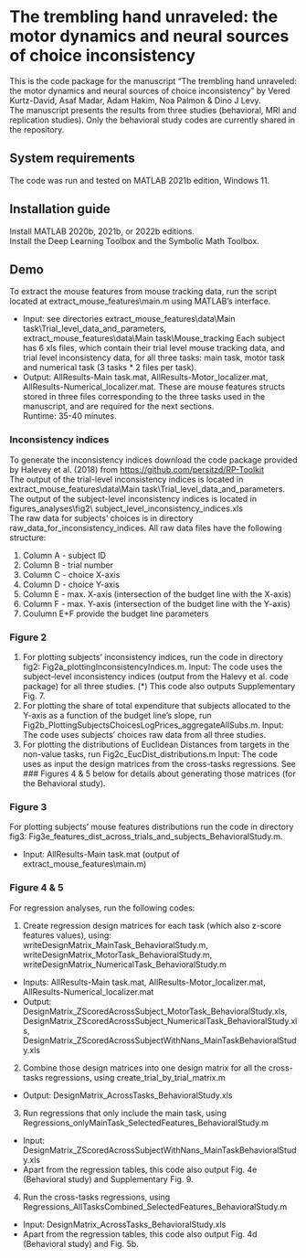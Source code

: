 # The trembling hand unraveled: the motor dynamics and neural sources of choice inconsistency
This is the code package for the manuscript “The trembling hand unraveled: the motor dynamics and neural sources of choice inconsistency” by Vered Kurtz-David, Asaf Madar, Adam Hakim, Noa Palmon & Dino J Levy.
<br>The manuscript presents the results from three studies (behavioral, MRI and replication studies). Only the behavioral study codes are currently shared in the repository. 
## System requirements
The code was run and tested on MATLAB 2021b edition, Windows 11.
## Installation guide
Install MATLAB 2020b, 2021b, or 2022b editions. 
<br>Install the Deep Learning Toolbox and the Symbolic Math Toolbox.
## Demo
To extract the mouse features from mouse tracking data, run the script located at extract_mouse_features\main.m using MATLAB’s interface.
- Input: see directories extract_mouse_features\data\Main task\Trial_level_data_and_parameters, extract_mouse_features\data\Main task\Mouse_tracking
Each subject has 6 xls files, which contain their trial level mouse tracking data, and trial level inconsistency data, for all three tasks: main task, motor task and numerical task (3 tasks * 2 files per task).
- Output: AllResults-Main task.mat, AllResults-Motor_localizer.mat, AllResults-Numerical_localizer.mat. These are mouse features structs stored in three files corresponding to the three tasks used in the manuscript, and are required for the next sections.
<br>Runtime: 35-40 minutes.
### Inconsistency indices
To generate the inconsistency indices download the code package provided by Halevey et al. (2018) from https://github.com/persitzd/RP-Toolkit 
<br>The output of the trial-level inconsistency indices is located in extract_mouse_features\data\Main task\Trial_level_data_and_parameters.
<br>The output of the subject-level inconsistency indices is located in figures_analyses\fig2\ subject_level_inconsistency_indices.xls
<br>The raw data for subjects’ choices is in directory raw_data_for_inconsistency_indices. All raw data files have the following structure:
1) Column A - subject ID
2) Column B - trial number
3) Column C - choice X-axis
4) Column D - choice Y-axis
5) Column E - max. X-axis (intersection of the budget line with the X-axis)
6) Column F - max. Y-axis (intersection of the budget line with the Y-axis)
7) Coulumn E+F provide the budget line parameters

### Figure 2
1) For plotting subjects’ inconsistency indices, run the code in directory fig2: Fig2a_plottingInconsistencyIndices.m.
Input: The code uses the subject-level inconsistency indices (output from the Halevy et al. code package) for all three studies. 
(*) This code also outputs Supplementary Fig. 7.
2) For plotting the share of total expenditure that subjects allocated to the Y-axis as a function of the budget line’s slope, run Fig2b_PlottingSubjectsChoicesLogPrices_aggregateAllSubs.m. 
Input: The code uses subjects’ choices raw data from all three studies.
3) For plotting the distributions of Euclidean Distances from targets in the non-value tasks, run Fig2c_EucDist_distributions.m
Input: The code uses as input the design matrices from the cross-tasks regressions. See ### Figures 4 & 5 below for details about generating those matrices (for the Behavioral study). 
### Figure 3
For plotting subjects’ mouse features distributions run the code in directory fig3: Fig3e_features_dist_across_trials_and_subjects_BehavioralStudy.m. 
- Input: AllResults-Main task.mat (output of extract_mouse_features\main.m)
### Figure 4 & 5
For regression analyses, run the following codes:
1) Create regression design matrices for each task (which also z-score features values), using: writeDesignMatrix_MainTask_BehavioralStudy.m, writeDesignMatrix_MotorTask_BehavioralStudy.m, writeDesignMatrix_NumericalTask_BehavioralStudy.m
- Inputs: AllResults-Main task.mat, AllResults-Motor_localizer.mat, AllResults-Numerical_localizer.mat
- Output: DesignMatrix_ZScoredAcrossSubject_MotorTask_BehavioralStudy.xls, DesignMatrix_ZScoredAcrossSubject_NumericalTask_BehavioralStudy.xls, DesignMatrix_ZScoredAcrossSubjectWithNans_MainTaskBehavioralStudy.xls
2) Combine those design matrices into one design matrix for all the cross-tasks regressions, using create_trial_by_trial_matrix.m
- Output: DesignMatrix_AcrossTasks_BehavioralStudy.xls
3) Run regressions that only include the main task, using Regressions_onlyMainTask_SelectedFeatures_BehavioralStudy.m
- Input: DesignMatrix_ZScoredAcrossSubjectWithNans_MainTaskBehavioralStudy.xls
- Apart from the regression tables, this code also output Fig. 4e (Behavioral study) and Supplementary Fig. 9.
4) Run the cross-tasks regressions, using Regressions_AllTasksCombined_SelectedFeatures_BehavioralStudy.m
- Input: DesignMatrix_AcrossTasks_BehavioralStudy.xls
- Apart from the regression tables, this code also output Fig. 4d (Behavioral study) and Fig. 5b.
